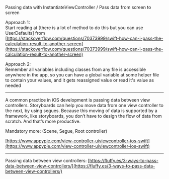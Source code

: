 
Passing data with InstantiateViewController / Pass data from screen to screen

  
Approach 1:  
Start reading at [there is a lot of method to do this but you can use UserDefaults] from  
[https://stackoverflow.com/questions/70373999/swift-how-can-i-pass-the-calculation-result-to-another-screen](https://stackoverflow.com/questions/70373999/swift-how-can-i-pass-the-calculation-result-to-another-screen)  
  
Approach 2:  
Remember all variables including classes from any file is accessible anywhere in the app, so you can have a global variable at some helper file to contain your values, and it gets reassigned value or read it's value as needed

---

A common practice in iOS development is passing data between view controllers. Storyboards can help you move data from one view controller to the next, by using segues. Because this moving of data is supported by a framework, like storyboards, you don’t have to design the flow of data from scratch. And that’s more productive.


Mandatory more: (Scene, Segue, Root controller)

[https://www.appypie.com/view-controller-uiviewcontroller-ios-swift](https://www.appypie.com/view-controller-uiviewcontroller-ios-swift)

---

Passing data between view controllers:
[https://fluffy.es/3-ways-to-pass-data-between-view-controllers/](https://fluffy.es/3-ways-to-pass-data-between-view-controllers/)